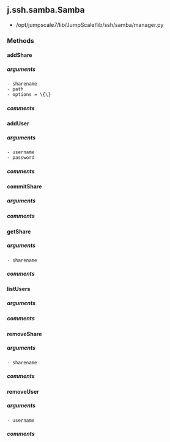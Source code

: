 ## j.ssh.samba.Samba

- /opt/jumpscale7/lib/JumpScale/lib/ssh/samba/manager.py

### Methods

#### addShare 
##### arguments

    - sharename
    - path
    - options = \{\}

##### comments

#### addUser 
##### arguments

    - username
    - password

##### comments

#### commitShare 
##### arguments

##### comments

#### getShare 
##### arguments

    - sharename

##### comments

#### listUsers 
##### arguments

##### comments

#### removeShare 
##### arguments

    - sharename

##### comments

#### removeUser 
##### arguments

    - username

##### comments

